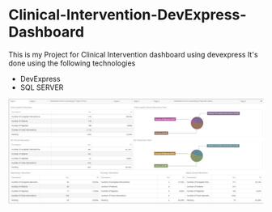 # Clinical-Intervention-DevExpress-Dashboard

This is my Project for Clinical Intervention dashboard using devexpress
It's done using the following technologies

- DevExpress
- SQL SERVER

![image alt](Clinical-Dashboard/Page1.PNG)